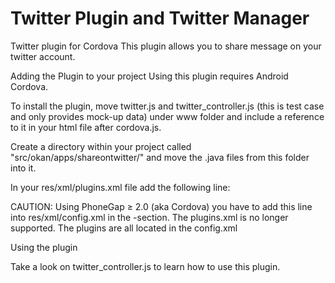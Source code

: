 Twitter Plugin and Twitter Manager
=======

Twitter plugin for Cordova
This plugin allows you to share message on your twitter account.

Adding the Plugin to your project
Using this plugin requires Android Cordova.

To install the plugin, move twitter.js and twitter_controller.js (this is test case and only provides mock-up data) under www folder and include a reference to it in your html file after cordova.js.

<script type="text/javascript" charset="utf-8" src="cordova.js"></script>
<script type="text/javascript" charset="utf-8" src="twitter.js"></script>
<script type="text/javascript" charset="utf-8" src="twitter_controller.js"></script>

Create a directory within your project called "src/okan/apps/shareontwitter/" and move the .java files from this folder into it.

In your res/xml/plugins.xml file add the following line:

<plugin name="TwitterManager" value="okan.apps.shareontwitter.TwitterManager"/>

CAUTION: Using PhoneGap ≥ 2.0 (aka Cordova) you have to add this line into res/xml/config.xml in the <plugins>-section. The plugins.xml is no longer supported. The plugins are all located in the config.xml

Using the plugin

Take a look on twitter_controller.js to learn how to use this plugin.
